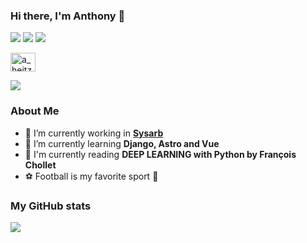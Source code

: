 ### Hi there, I'm Anthony 👋

[![](https://img.shields.io/badge/-@AnthonyHeitzeberg-%23181717?style=flat-square&logo=github)](https://github.com/AnthonyHeitzeberg)
[![](https://img.shields.io/badge/-Anthony%20Heitzeberg-blue?style=flat-square&logo=Linkedin&logoColor=white&link=https://www.linkedin.com/in/anthony-heitzeberg-5537b2179/)](https://www.linkedin.com/in/anthony-heitzeberg-5537b2179/)
[![](https://img.shields.io/badge/-anthonycheitzeberg@gmail.com-c14438?style=flat-square&logo=Gmail&logoColor=white&link=mailto:a.heitzeberg007@gmail.com)](mailto:anthonycheitzeberg@gmail.com)
<p align="left">
<a href="https://www.hackerrank.com/a_heitzeberg007" target="blank"><img align="center" src="https://raw.githubusercontent.com/rahuldkjain/github-profile-readme-generator/master/src/images/icons/Social/hackerrank.svg" alt="a_heitzeberg007" height="30" width="40" /></a>
</p>

<a href="https://github.com/DarrelMendoza/github-profile-views-counter">
    <img src="https://komarev.com/ghpvc/?username=anthonycheitzeberg&style=for-the-badge&base=20000&color=blue">
</a>

### About Me
- 🔭 I’m currently working in **[Sysarb](https://www.sysarb.se/ "Sysarb's Homepage")** 
- 🌱 I’m currently learning **Django, Astro and Vue**
- 📘 I'm currently reading **DEEP LEARNING with Python by François Chollet**
- ⚽ Football is my favorite sport 🥇

### My GitHub stats 

<img src="https://github-readme-stats.vercel.app/api?username=anthonycheitzeberg&count_private=true&show_icons=true" />


